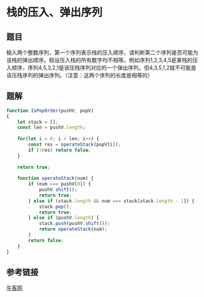 # 栈的压入、弹出序列

## 题目

输入两个整数序列，第一个序列表示栈的压入顺序，请判断第二个序列是否可能为该栈的弹出顺序。假设压入栈的所有数字均不相等。例如序列1,2,3,4,5是某栈的压入顺序，序列4,5,3,2,1是该压栈序列对应的一个弹出序列，但4,3,5,1,2就不可能是该压栈序列的弹出序列。（注意：这两个序列的长度是相等的）

## 题解

```js
function IsPopOrder(pushV, popV)
{
    let stack = [];
    const len = pushV.length;
    
    for(let i = 0; i < len; i++) {
        const res = operateStack(popV[i]);
        if (!res) return false;
    }
    
    return true;
    
    function operateStack(num) {
        if (num === pushV[0]) {
            pushV.shift();
            return true;
        } else if (stack.length && num === stack[stack.length - 1]) {
            stack.pop();
            return true;
        } else if (pushV.length) {
            stack.push(pushV.shift());
            return operateStack(num);
        }
        return false;
    }
}
```



## 参考链接

[牛客网](https://www.nowcoder.com/practice/d77d11405cc7470d82554cb392585106?tpId=13&&tqId=11174&rp=1&ru=/ta/coding-interviews&qru=/ta/coding-interviews/question-ranking)

